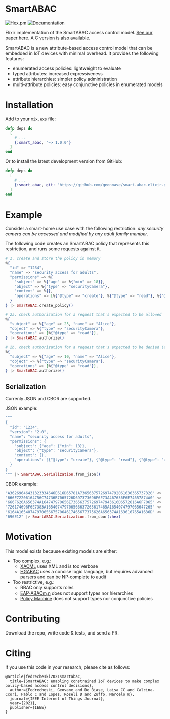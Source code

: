 # SmartABAC

[![Hex.pm](https://img.shields.io/hexpm/v/smart_abac.svg)](https://hex.pm/packages/smart_abac)
[![Documentation](https://img.shields.io/badge/docs-hexpm-blue.svg)](https://hexdocs.pm/smart_abac/)

Elixir implementation of the SmartABAC access control model. [See our paper here](https://ieeexplore.ieee.org/abstract/document/9528856). A C version is [also available](https://github.com/swarm-citi-usp/smart-abac-c).

SmartABAC is a new attribute-based access control model that can be embedded in IoT devices with minimal overhead. It provides the following features:

- enumerated access policies: lightweight to evaluate
- typed attributes: increased expressiveness
- attribute hierarchies: simpler policy administration
- multi-attribute policies: easy conjunctive policies in enumerated models

# Installation

Add to your `mix.exs` file:

```elixir
defp deps do
  [
    # ...
    {:smart_abac, "~> 1.0.0"}
  ]
end
```

Or to install the latest development version from GitHub:

```elixir
defp deps do
  [
    # ...
    {:smart_abac, git: "https://github.com/geonnave/smart-abac-elixir.git"}
  ]
end
```

# Example

Consider a smart-home use case with the following restriction: _any security camera can be accessed and modified by any adult family member_.

The following code creates an SmartABAC policy that represents this restriction, and runs some requests against it.

```elixir
# 1. create and store the policy in memory
%{
  "id" => "1234",
  "name" => "security access for adults",
  "permissions" => %{
    "subject" => %{"age" => %{"min" => 18}},
    "object" => %{"type" => "securityCamera"},
    "context" => %{},
    "operations" => [%{"@type" => "create"}, %{"@type" => "read"}, %{"@type" => "update"}],
  }
} |> SmartABAC.create_policy()

# 2a. check authorization for a request that's expected to be allowed
%{
  "subject" => %{"age" => 25, "name" => "Alice"},
  "object" => %{"type" => "securityCamera"},
  "operations" => [%{"@type" => "read"}],
} |> SmartABAC.authorize()

# 2b. check authorization for a request that's expected to be denied (age < 18)
%{
  "subject" => %{"age" => 10, "name" => "Alice"},
  "object" => %{"type" => "securityCamera"},
  "operations" => [%{"@type" => "read"}],
} |> SmartABAC.authorize()
```

## Serialization

Currenly JSON and CBOR are supported.

JSON example:

```elixir
"""
{
  "id": "1234",
  "version": "2.0",
  "name": "security access for adults",
  "permissions": {
    "subject": {"age": {"min": 18}},
    "object": {"type": "securityCamera"},
    "context": {},
    "operations": [{"@type": "create"}, {"@type": "read"}, {"@type": "update"}]
  }
}
""" |> SmartABAC.Serialization.from_json()
```

CBOR example:
```elixir
"A36269646431323334646E616D65781A73656375726974792061636365737320" <>
"666F72206164756C74736B7065726D697373696F6E73A467636F6E74657874A0" <>
"666F626A656374A164747970656E736563757269747943616D6572616A6F7065" <>
"726174696F6E7383A165407479706566637265617465A1654074797065647265" <>
"6164A165407479706566757064617465677375626A656374A163616765A1636D" <>
"696E12" |> SmartABAC.Serialization.from_cbor(:hex)
```

# Motivation

This model exists because existing models are either:

- Too complex, e.g.:
  - [XACML](http://docs.oasis-open.org/xacml/3.0/xacml-3.0-core-spec-os-en.html) uses XML and is too verbose
  - [HGABAC](https://link.springer.com/chapter/10.1007/978-3-319-17040-4_12) uses a concise logic language, but requires advanced parsers and can be NP-complete to audit
- Too restrictive, e.g.:
  - RBAC only supports roles
  - [EAP-ABACm,n](https://profsandhu.com/ics/2017%20Prosunjit%20Biswas.pdf) does not support types nor hierarchies
  - [Policy Machine](https://www.sciencedirect.com/science/article/pii/S1383762110000251) does not support types nor conjunctive policies

# Contributing

Download the repo, write code & tests, and send a PR.

# Citing
If you use this code in your research, please cite as follows:

```
@article{fedrecheski2021smartabac,
  title={SmartABAC: enabling constrained IoT devices to make complex policy-based access control decisions},
  author={Fedrecheski, Geovane and De Biase, Laisa CC and Calcina-Ccori, Pablo C and Lopes, Roseli D and Zuffo, Marcelo K},
  journal={IEEE Internet of Things Journal},
  year={2021},
  publisher={IEEE}
}
```
